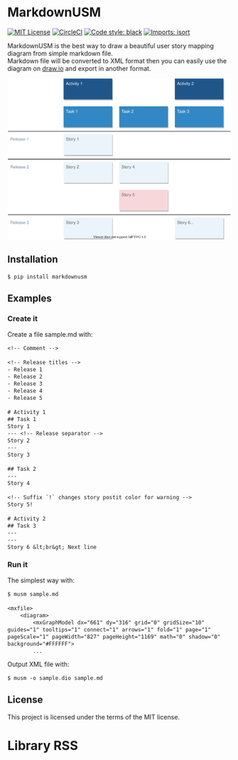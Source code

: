 # MarkdownUSM
[![MIT License](http://img.shields.io/badge/license-MIT-blue.svg?style=flat)](LICENSE)
[![CircleCI](https://circleci.com/gh/kbyky/markdownusm/tree/main.svg?style=shield&circle-token=33d038de0f7a2600f831702d67d7887b71f77eea)](https://circleci.com/gh/kbyky/markdownusm/tree/main)
[![Code style: black](https://img.shields.io/badge/code%20style-black-000000.svg)](https://github.com/psf/black)
[![Imports: isort](https://img.shields.io/badge/%20imports-isort-%231674b1?style=flat&labelColor=ef8336)](https://pycqa.github.io/isort/)

MarkdownUSM is the best way to draw a beautiful user story mapping diagram from simple markdown file.\
Markdown file will be converted to XML format then you can easily use the diagram on [draw.io](https://app.diagrams.net) and export in another format.

![](https://github.com/kbyky/public/blob/main/img/markdownusm.svg?raw=true)

## Installation
```
$ pip install markdownusm
```

## Examples

### Create it

Create a file sample.md with:

```
<!-- Comment -->

<!-- Release titles -->
- Release 1
- Release 2
- Release 3
- Release 4
- Release 5

# Activity 1
## Task 1
Story 1
--- <!-- Release separator -->
Story 2
---
Story 3

## Task 2
---
Story 4

<!-- Suffix `!` changes story postit color for warning -->
Story 5!

# Activity 2
## Task 3
---
---
Story 6 &lt;br&gt; Next line
```

### Run it

The simplest way with:

```
$ musm sample.md

<mxfile>
    <diagram>
        <mxGraphModel dx="661" dy="316" grid="0" gridSize="10" guides="1" tooltips="1" connect="1" arrows="1" fold="1" page="1" pageScale="1" pageWidth="827" pageHeight="1169" math="0" shadow="0" background="#FFFFFF">
        ...
```

Output XML file with:
```
$ musm -o sample.dio sample.md
```

## License
This project is licensed under the terms of the MIT license.

# Library RSS
